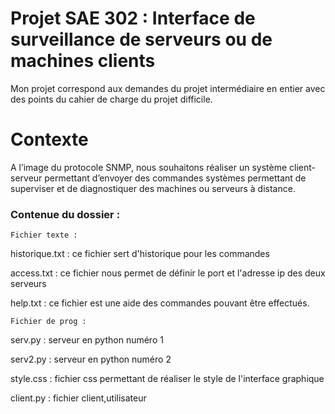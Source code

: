 # Projet SAE 302 : Interface de surveillance de serveurs ou de machines clients

Mon projet correspond aux demandes du projet intermédiaire en entier avec des points du cahier de charge du projet difficile.

# Contexte

A l’image du protocole SNMP, nous souhaitons réaliser un système client-serveur permettant d’envoyer des commandes systèmes permettant de superviser et de diagnostiquer des machines ou serveurs à distance.

### Contenue du dossier :

`Fichier texte :`             

historique.txt : ce fichier sert d'historique pour les commandes

access.txt : ce fichier nous permet de définir le port et l'adresse ip des deux serveurs

help.txt : ce fichier est une aide des commandes pouvant être effectués.

`Fichier de prog : `      

serv.py : serveur en python numéro 1

serv2.py : serveur en python numéro 2

style.css : fichier css permettant de réaliser le style de l'interface graphique

client.py : fichier client,utilisateur

